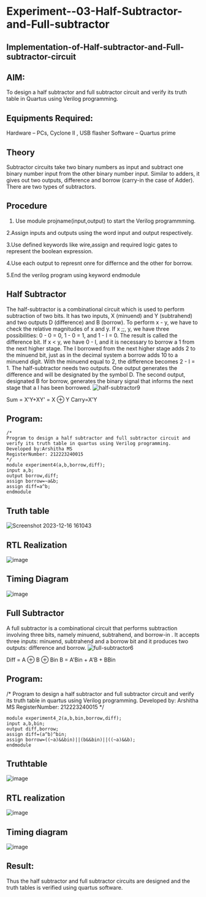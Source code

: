 # Experiment--03-Half-Subtractor-and-Full-subtractor
## Implementation-of-Half-subtractor-and-Full-subtractor-circuit
## AIM:
To design a half subtractor and full subtractor circuit and verify its truth table in Quartus using Verilog programming.

## Equipments Required:
Hardware – PCs, Cyclone II , USB flasher Software – Quartus prime

## Theory
Subtractor circuits take two binary numbers as input and subtract one binary number input from the other binary number input. Similar to adders, it gives out two outputs, difference and borrow (carry-in the case of Adder). There are two types of subtractors.

## Procedure
1. Use module projname(input,output) to start the Verilog programmming.

2.Assign inputs and outputs using the word input and output respectively.

3.Use defined keywords like wire,assign and required logic gates to represent the boolean expression.

4.Use each output to represnt onre for differnce and the other for borrow.

5.End the verilog program using keyword endmodule


## Half Subtractor
The half-subtractor is a combinational circuit which is used to perform subtraction of two bits. It has two inputs, X (minuend) and Y (subtrahend) and two outputs D (difference) and B (borrow). To perform x - y, we have to check the relative magnitudes of x and y. If x ;;, y, we have three possibilities: 0 - 0 = 0, 1 - 0 = 1, and 1 - I = 0. The result is called the difference bit. If x < y, we have 0 - I, and it is necessary to borrow a 1 from the next higher stage. The I borrowed from the next higher stage adds 2 to the minuend bit, just as in the decimal system a borrow adds 10 to a minuend digit. With the minuend equal to 2, the difference becomes 2 - I = 1. The half-subtractor needs two outputs. One output generates the difference and will be designated by the symbol D. The second output, designated B for borrow, generates the binary signal that informs the next stage that a I has been borrowed.
![half-subtractor9](https://user-images.githubusercontent.com/36288975/166112538-58c3bc7c-ee5d-4e6a-ac8d-8e8328efe27a.png)


Sum = X'Y+XY' = X ⊕ Y
Carry=X'Y
## Program:
```
/*
Program to design a half subtractor and full subtractor circuit and verify its truth table in quartus using Verilog programming.
Developed by:Arshitha MS 
RegisterNumber: 212223240015
*/
module experiment4(a,b,borrow,diff);
input a,b;
output borrow,diff;
assign borrow=~a&b;
assign diff=a^b;
endmodule
```
## Truth table
![Screenshot 2023-12-16 161043](https://github.com/arshitha7/Experiment--03-Half-Subtractor-and-Full-subtractor/assets/144979143/cf33108c-a6b1-4c77-827d-537681d2659e)

## RTL Realization
![image](https://github.com/arshitha7/Experiment--03-Half-Subtractor-and-Full-subtractor/assets/144979143/45acdb1b-7757-4681-aca8-d33c597b2f7b)
## Timing Diagram
![image](https://github.com/arshitha7/Experiment--03-Half-Subtractor-and-Full-subtractor/assets/144979143/f0bb935c-d614-47ec-a4f7-9aea4e949253)



## Full Subtractor
A full subtractor is a combinational circuit that performs subtraction involving three bits, namely minuend, subtrahend, and borrow-in . It accepts three inputs: minuend, subtrahend and a borrow bit and it produces two outputs: difference and borrow. 
![full-subtractor6](https://user-images.githubusercontent.com/36288975/166112541-24c68359-3de8-4674-ae22-8272ffc385ed.png)


Diff = A ⊕ B ⊕ Bin B = A'Bin + A'B + BBin


## Program:
/*
Program to design a half subtractor and full subtractor circuit and verify its truth table in quartus using Verilog programming.
Developed by: Arshitha MS
RegisterNumber: 212223240015
*/
```
module experiment4_2(a,b,bin,borrow,diff);
input a,b,bin;
output diff,borrow;
assign diff=(a^b)^bin;
assign borrow=((~a)&&bin)||(b&&bin)||((~a)&&b);
endmodule
```


## Truthtable
![image](https://github.com/arshitha7/Experiment--03-Half-Subtractor-and-Full-subtractor/assets/144979143/c8364497-61b0-4c65-9d65-97c025402a9b)


##  RTL realization
![image](https://github.com/arshitha7/Experiment--03-Half-Subtractor-and-Full-subtractor/assets/144979143/9102c089-f619-43e3-bf94-edf1f54a9dcd)

## Timing diagram 
![image](https://github.com/arshitha7/Experiment--03-Half-Subtractor-and-Full-subtractor/assets/144979143/b6912d9e-335e-4acb-b2e1-df69daa63980)

## Result:
Thus the half subtractor and full subtractor circuits are designed and the truth tables is verified using quartus software.
